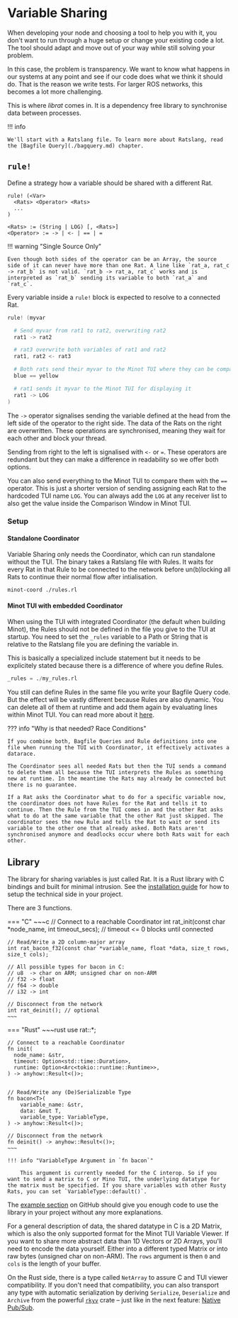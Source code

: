 # Variable Sharing

When developing your node and choosing a tool to help you with it, you don't want to run through a huge setup or change your existing code a lot. The tool should adapt and move out of your way while still solving your problem.

In this case, the problem is transparency. We want to know what happens in our systems at any point and see if our code does what we think it should do. That is the reason we write tests. For larger ROS networks, this becomes a lot more challenging.

This is where *librat* comes in. It is a dependency free library to synchronise data between processes.

!!! info

    We'll start with a Ratslang file. To learn more about Ratslang, read the [Bagfile Query](./bagquery.md) chapter.

## `rule!`

Define a strategy how a variable should be shared with a different Rat.


~~~ title="Definition"
rule! (<Var>
  <Rats> <Operator> <Rats>
  ...
)
~~~

~~~ title="Definition Primitives"
<Rats> := (String | LOG) [, <Rats>]
<Operator> := -> | <- | == | =
~~~

!!! warning "Single Source Only"

    Even though both sides of the operator can be an Array, the source side of it can never have more than one Rat. A line like `rat_a, rat_c -> rat_b` is not valid. `rat_b -> rat_a, rat_c` works and is interpreted as `rat_b` sending its variable to both `rat_a` and `rat_c`.

Every variable inside a `rule!` block is expected to resolve to a connected Rat.

~~~awk title="Example"
rule! (myvar

  # Send myvar from rat1 to rat2, overwriting rat2
  rat1 -> rat2

  # rat3 overwrite both variables of rat1 and rat2
  rat1, rat2 <- rat3

  # Both rats send their myvar to the Minot TUI where they can be compared with each other
  blue == yellow

  # rat1 sends it myvar to the Minot TUI for displaying it
  rat1 -> LOG
)
~~~

The `->` operator signalises sending the variable defined at the head from the left side of the operator to the right side. The data of the Rats on the right are overwritten. These operations are synchronised, meaning they wait for each other and block your thread.

Sending from right to the left is signalised with `<-` or `=`. These operators are redundant but they can make a difference in readability so we offer both options.

You can also send everything to the Minot TUI to compare them with the `==` operator. This is just a shorter version of sending assigning each Rat to the hardcoded TUI name `LOG`. You can always add the `LOG` at any receiver list to also get the value inside the Comparison Window in Minot TUI.

### Setup

#### Standalone Coordinator

Variable Sharing only needs the Coordinator, which can run standalone without the TUI. The binary takes a Ratslang file with Rules. It waits for every Rat in that Rule to be connected to the network before un(b)locking all Rats to continue their normal flow after intialisation.

~~~bash title="Standalone Coordinator"
minot-coord ./rules.rl
~~~

#### Minot TUI with embedded Coordinator

When using the TUI with integrated Coordinator (the default when building Minot), the Rules should not be defined in the file you give to the TUI at startup. You need to set the `_rules` variable to a Path or String that is relative to the Ratslang file you are defining the variable in.

This is basically a specialized include statement but it needs to be explicitely stated because there is a difference of where you define Rules.

~~~awk title="debug.rl: Defining Rules when running with TUI"
_rules = ./my_rules.rl
~~~

You still can define Rules in the same file you write your Bagfile Query code. But the effect will be vastly different because Rules are also dynamic. You can delete all of them at runtime and add them again by evaluating lines within Minot TUI. You can read more about it [here](./tui.md).

??? info "Why is that needed? Race Conditions"

    If you combine both, Bagfile Queries and Rule definitions into one file when running the TUI with Coordinator, it effectively activates a datarace.

    The Coordinator sees all needed Rats but then the TUI sends a command to delete them all because the TUI interprets the Rules as something new at runtime. In the meantime the Rats may already be connected but there is no guarantee.

    If a Rat asks the Coordinator what to do for a specific variable now, the coordinator does not have Rules for the Rat and tells it to continue. Then the Rule from the TUI comes in and the other Rat asks what to do at the same variable that the other Rat just skipped. The coordinator sees the new Rule and tells the Rat to wait or send its variable to the other one that already asked. Both Rats aren't synchronised anymore and deadlocks occur where both Rats wait for each other.



## Library

The library for sharing variables is just called Rat. It is a Rust library with C bindings and built for minimal intrusion. See the [installation guide](./installation.md) for how to setup the technical side in your project.

There are 3 functions.

=== "C"
    ~~~c
    // Connect to a reachable Coordinator
    int rat_init(const char *node_name, int timeout_secs); // timeout <= 0 blocks until connected

    // Read/Write a 2D column-major array
    int rat_bacon_f32(const char *variable_name, float *data, size_t rows, size_t cols);

    // All possible types for bacon in C:
    // u8  -> char on ARM; unsigned char on non-ARM
    // f32 -> float
    // f64 -> double
    // i32 -> int

    // Disconnect from the network
    int rat_deinit(); // optional
    ~~~

=== "Rust"
    ~~~rust
    use rat::*;

    // Connect to a reachable Coordinator
    fn init(
      node_name: &str,
      timeout: Option<std::time::Duration>,
      runtime: Option<Arc<tokio::runtime::Runtime>>,
    ) -> anyhow::Result<()>;


    // Read/Write any (De)Serializable Type
    fn bacon<T>(
        variable_name: &str,
        data: &mut T,
        variable_type: VariableType,
    ) -> anyhow::Result<()>;

    // Disconnect from the network
    fn deinit() -> anyhow::Result<()>;
    ~~~

    !!! info "VariableType Argument in `fn bacon`"

        This argument is currently needed for the C interop. So if you want to send a matrix to C or Mino TUI, the underlying datatype for the matrix must be specified. If you share variables with other Rusty Rats, you can set `VariableType::default()`.

The [example section](https://github.com/uos/minot/tree/main/rat/examples) on GitHub should give you enough code to use the library in your project without any more explanations.

For a general description of data, the shared datatype in C is a 2D Matrix, which is also the only supported format for the Minot TUI Variable Viewer. If you want to share more abstract data than  1D Vectors or 2D Arrays, you'll need to encode the data yourself. Either into a different typed Matrix or into raw bytes (unsigned char on non-ARM). The `rows` argument is then `0` and `cols` is the length of your buffer.

On the Rust side, there is a type called `NetArray` to assure C and TUI viewer compatibility. If you don't need that compatibility, you can also transport any type with automatic serialization by deriving `Serialize`, `Deserialize` and `Archive` from the powerful [`rkyv`](https://crates.io/crates/rkyv) crate – just like in the next feature: [Native Pub/Sub](./pubsub.md).

